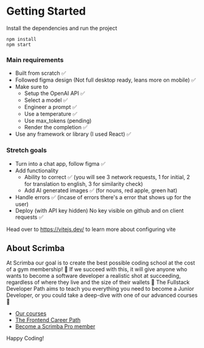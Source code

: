 # Getting Started
Install the dependencies and run the project
```
npm install
npm start
```

### Main requirements 
- Built from scratch ✅
- Followed figma design (Not full desktop ready, leans more on mobile) ✅
- Make sure to
    - Setup the OpenAI API ✅
    - Select a model ✅
    - Engineer a prompt ✅
    - Use a temperature ✅
    - Use max_tokens (pending)
    - Render the completion ✅
- Use any framework or library (I used React) ✅

### Stretch goals
- Turn into a chat app, follow figma ✅
- Add functionality
    - Ability to correct ✅ (you will see 3 network requests, 1 for initial, 2 for translation to english, 3 for similarity check)
    - Add AI generated images ✅ (for nouns, red apple, green hat)
- Handle errors  ✅ (incase of errors there's a error that shows up for the user)
- Deploy (with API key hidden) No key visible on github and on client requests ✅

Head over to https://vitejs.dev/ to learn more about configuring vite
## About Scrimba

At Scrimba our goal is to create the best possible coding school at the cost of a gym membership! 💜
If we succeed with this, it will give anyone who wants to become a software developer a realistic shot at succeeding, regardless of where they live and the size of their wallets 🎉
The Fullstack Developer Path aims to teach you everything you need to become a Junior Developer, or you could take a deep-dive with one of our advanced courses 🚀

- [Our courses](https://scrimba.com/courses)
- [The Frontend Career Path](https://scrimba.com/fullstack-path-c0fullstack)
- [Become a Scrimba Pro member](https://scrimba.com/pricing)

Happy Coding!